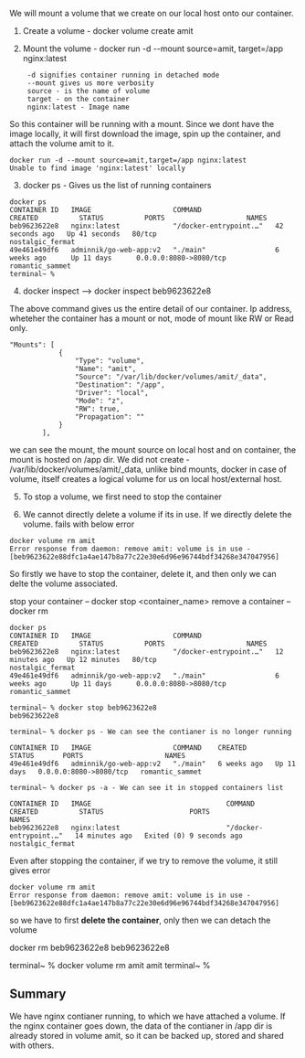 
We will mount a volume that we create on our local host onto our container.

1. Create a volume - docker volume create amit
2. Mount the volume - docker run -d --mount source=amit, target=/app nginx:latest

        -d signifies container running in detached mode 
        --mount gives us more verbosity 
        source - is the name of volume 
        target - on the container 
        nginx:latest - Image name 

So this container will be running with a mount.  Since we dont have the image locally, it will first download the image, spin up the container, and attach the volume amit to it.

```
docker run -d --mount source=amit,target=/app nginx:latest 
Unable to find image 'nginx:latest' locally

```

3. docker ps - Gives us the list of running containers 

```
docker ps
CONTAINER ID   IMAGE                    COMMAND                  CREATED          STATUS          PORTS                    NAMES
beb9623622e8   nginx:latest             "/docker-entrypoint.…"   42 seconds ago   Up 41 seconds   80/tcp                   nostalgic_fermat
49e461e49df6   adminnik/go-web-app:v2   "./main"                 6 weeks ago      Up 11 days      0.0.0.0:8080->8080/tcp   romantic_sammet
terminal~ % 

```

4. docker inspect <container-id> --> docker inspect beb9623622e8 

The above command gives us the entire detail of our container. Ip address, wheteher the container has a mount or not, mode of mount like RW or Read only.

```
"Mounts": [
            {
                "Type": "volume",
                "Name": "amit",
                "Source": "/var/lib/docker/volumes/amit/_data",
                "Destination": "/app",
                "Driver": "local",
                "Mode": "z",
                "RW": true,
                "Propagation": ""
            }
        ],

```

we can see the mount, the mount source on local host and on container, the mount is hosted on /app dir. We did not create - /var/lib/docker/volumes/amit/_data, unlike bind mounts, docker in case of volume, itself creates a logical volume for us on local host/external host.


5. To stop a volume, we first need to stop the container 

6. We cannot directly delete a volume if its in use. If we directly delete the volume. fails with below error

```
docker volume rm amit
Error response from daemon: remove amit: volume is in use - [beb9623622e88dfc1a4ae147b8a77c22e30e6d96e96744bdf34268e347047956]

```

So firstly we have to stop the container, delete it, and then only we can delte the volume associated.

stop your container – docker stop <container_name>
remove a container – docker rm <container name>

```
docker ps
CONTAINER ID   IMAGE                    COMMAND                  CREATED          STATUS          PORTS                    NAMES
beb9623622e8   nginx:latest             "/docker-entrypoint.…"   12 minutes ago   Up 12 minutes   80/tcp                   nostalgic_fermat
49e461e49df6   adminnik/go-web-app:v2   "./main"                 6 weeks ago      Up 11 days      0.0.0.0:8080->8080/tcp   romantic_sammet

terminal~ % docker stop beb9623622e8
beb9623622e8

terminal~ % docker ps - We can see the contianer is no longer running

CONTAINER ID   IMAGE                    COMMAND    CREATED       STATUS       PORTS                    NAMES
49e461e49df6   adminnik/go-web-app:v2   "./main"   6 weeks ago   Up 11 days   0.0.0.0:8080->8080/tcp   romantic_sammet

terminal~ % docker ps -a - We can see it in stopped containers list

CONTAINER ID   IMAGE                                 COMMAND                  CREATED          STATUS                     PORTS                    NAMES
beb9623622e8   nginx:latest                          "/docker-entrypoint.…"   14 minutes ago   Exited (0) 9 seconds ago                            nostalgic_fermat

```

Even after stopping the container, if we try to remove the volume, it still gives error 

```
docker volume rm amit   
Error response from daemon: remove amit: volume is in use - [beb9623622e88dfc1a4ae147b8a77c22e30e6d96e96744bdf34268e347047956]

```

so we have to first **delete the container**, only then we can detach the volume

docker rm beb9623622e8
beb9623622e8

terminal~ % docker volume rm amit 
amit
terminal~ % 

## Summary

We have nginx contianer running, to which we have attached a volume. If the nginx container goes down, the data of the contianer in /app dir is already stored in volume amit, so it can be backed up, stored and shared with others.


